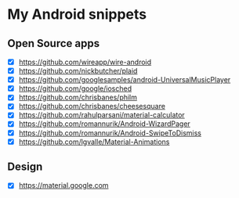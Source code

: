 # My Android snippets

## Open Source apps
- [x] https://github.com/wireapp/wire-android
- [x] https://github.com/nickbutcher/plaid
- [x] https://github.com/googlesamples/android-UniversalMusicPlayer
- [x] https://github.com/google/iosched
- [x] https://github.com/chrisbanes/philm
- [x] https://github.com/chrisbanes/cheesesquare
- [x] https://github.com/rahulparsani/material-calculator
- [x] https://github.com/romannurik/Android-WizardPager
- [x] https://github.com/romannurik/Android-SwipeToDismiss
- [x] https://github.com/lgvalle/Material-Animations

## Design
- [x] https://material.google.com

























